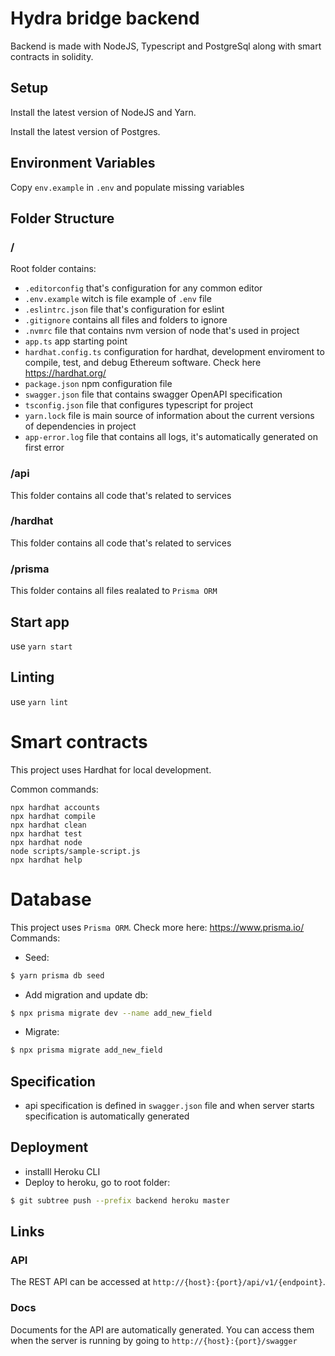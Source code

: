 # Hydra bridge backend

Backend is made with NodeJS, Typescript and PostgreSql along with smart contracts in solidity.

## Setup

Install the latest version of NodeJS and Yarn.

Install the latest version of Postgres.

## Environment Variables

Copy `env.example` in `.env` and populate missing variables

## Folder Structure

### /

Root folder contains:

- `.editorconfig` that's configuration for any common editor
- `.env.example` witch is file example of `.env` file
- `.eslintrc.json` file that's configuration for eslint
- `.gitignore` contains all files and folders to ignore
- `.nvmrc` file that contains nvm version of node that's used in project
- `app.ts` app starting point
- `hardhat.config.ts` configuration for hardhat, development enviroment to compile, test, and debug Ethereum software. Check here https://hardhat.org/
- `package.json` npm configuration file
- `swagger.json` file that contains swagger OpenAPI specification
- `tsconfig.json` file that configures typescript for project
- `yarn.lock` file is main source of information about the current versions of dependencies in project
- `app-error.log` file that contains all logs, it's automatically generated on first error

### /api

This folder contains all code that's related to services

### /hardhat

This folder contains all code that's related to services

### /prisma

This folder contains all files realated to `Prisma ORM`

## Start app

use `yarn start`

## Linting

use `yarn lint`

# Smart contracts

This project uses Hardhat for local development.

Common commands:

```shell
npx hardhat accounts
npx hardhat compile
npx hardhat clean
npx hardhat test
npx hardhat node
node scripts/sample-script.js
npx hardhat help
```

# Database

This project uses `Prisma ORM`. Check more here: https://www.prisma.io/
Commands:

- Seed:

```bash
$ yarn prisma db seed
```

- Add migration and update db:

```bash
$ npx prisma migrate dev --name add_new_field
```

- Migrate:

```bash
$ npx prisma migrate add_new_field
```

## Specification

- api specification is defined in `swagger.json` file and when server starts specification is automatically generated

## Deployment

- installl Heroku CLI
- Deploy to heroku, go to root folder:

```bash
$ git subtree push --prefix backend heroku master
```

## Links

### API

The REST API can be accessed at `http://{host}:{port}/api/v1/{endpoint}`.

### Docs

Documents for the API are automatically generated. You can access them when the server is running by going to `http://{host}:{port}/swagger`
